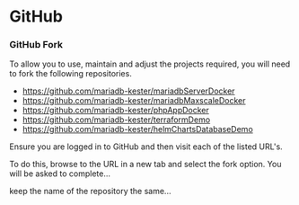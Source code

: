 # GitHub

### GitHub Fork

To allow you to use, maintain and adjust the projects required, you will need to fork the following repositories.

- https://github.com/mariadb-kester/mariadbServerDocker
- https://github.com/mariadb-kester/mariadbMaxscaleDocker
- https://github.com/mariadb-kester/phpAppDocker
- https://github.com/mariadb-kester/terraformDemo
- https://github.com/mariadb-kester/helmChartsDatabaseDemo

Ensure you are logged in to GitHub and then visit each of the listed URL's.

To do this, browse to the URL in a new tab and select the fork option. You will be asked to complete...

keep the name of the repository the same...

